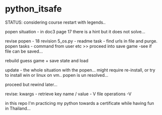 # python_itsafe

STATUS: considering course restart with legends..

popen situation - in doc3 page 17 there is a hint but it does not solve...


revise popen - 18
revision 5_os.py - readme task - find urls in file and purge.
popen tasks - command from user etc >>
proceed into save game -see if file can be saved...

rebuild guess game + save state and load

update - the whole situation with the popen...
might require re-install, or try to install win or linux on vm..
popen is un resolved...

proceed but rewind later...

revise:
kwargs - retrieve key name / value - V
file operations -V

in this repo I'm practicing my python towards a certificate while having fun in Thailand...